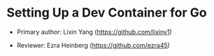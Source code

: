 # Setting Up a Dev Container for Go

* Primary author: Lixin Yang (https://github.com/lixiny1)

* Reviewer: Ezra Heinberg (https://github.com/ezra45)

